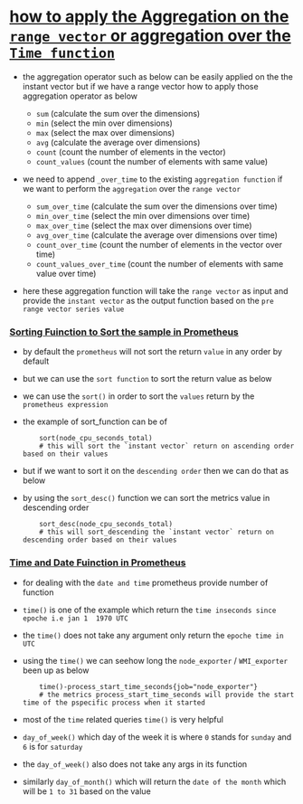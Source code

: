 # <ins> how to apply the Aggregation on the `range vector`  or aggregation over the `Time function` </ins> #

- the aggregation operator such as below can be easily applied on the the  instant vector but if we have a range vector how to apply those  aggregation operator as below

  - `sum` (calculate the sum over the dimensions)
  - `min` (select the min over dimensions)
  - `max` (select the max over dimensions)
  - `avg` (calculate the average over dimensions)
  - `count` (count the number of elements in the vector)
  - `count_values` (count the number of elements with same value)


- we need to append `_over_time` to the existing `aggregation function` if we want to perform the `aggregation` over the `range vector`

  - `sum_over_time` (calculate the sum over the dimensions over time)
  - `min_over_time` (select the min over dimensions over time)
  - `max_over_time` (select the max over dimensions over time)
  - `avg_over_time` (calculate the average over dimensions over time)  
  - `count_over_time` (count the number of elements in the vector over time)
  - `count_values_over_time` (count the number of elements with same value over time)

- here these aggregation function will take the `range vector` as input and provide the `instant vector` as the output function based on the `pre range vector series value`





### <ins> Sorting Fuinction to Sort the sample in Prometheus </ins> ###

- by default the `prometheus` will not sort the return `value` in any order by default 

- but we can use the `sort function` to sort the return value as below 

- we can use the `sort()` in order to sort the `values` return by the `prometheus expression`

- the example of sort_function can be of 

    ```
        sort(node_cpu_seconds_total)
        # this will sort the `instant vector` return on ascending order based on their values 

    ```

- but if we want to sort it on the `descending order` then we can do that as below 

- by using the `sort_desc()` function we can sort the metrics value in descending order 

    ```
        sort_desc(node_cpu_seconds_total)
        # this will sort_descending the `instant vector` return on descending order based on their values 

    ```


### <ins> Time and Date Fuinction in Prometheus </ins> ###

- for dealing with the `date and time` prometheus provide number of function 

- `time()` is one of the example which return the `time inseconds since epoche i.e jan 1  1970 UTC `

- the `time()` does not take any argument only return the `epoche time in UTC`

- using the `time()` we can seehow long the `node_exporter` / `WMI_exporter` been up as below 

    ```
        time()-process_start_time_seconds{job="node_exporter"}
        # the metrics process_start_time_seconds will provide the start time of the pspecific process when it started 

    ```

- most of the `time` related queries `time()` is very helpful 

- `day_of_week()` which day of the week it is  where `0` stands for `sunday` and `6` is for `saturday`

- the `day_of_week()` also does not take any args in its function 

- similarly `day_of_month()` which will return the `date of the month` which will be `1 to 31` based on the value 

